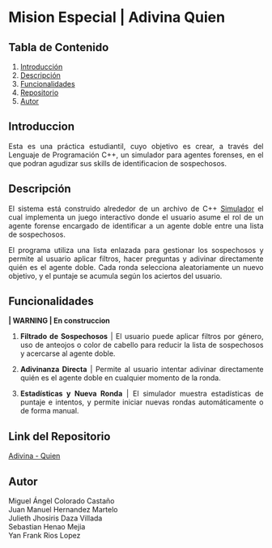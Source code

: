 # Mision Especial | Adivina Quien
## Tabla de Contenido
1. [Introducción](#introducción)
2. [Descripción](#descripción)
3. [Funcionalidades](#funcionalidades)
4. [Repositorio](#link-del-repositorio)
8. [Autor](#autor)

## Introduccion
<div style = "text-align: justify;">

Esta es una práctica estudiantil, cuyo objetivo es crear, a través del Lenguaje de Programación C++, un simulador para agentes forenses, en el que podran agudizar sus skills de identificacion de sospechosos. 

## Descripción

El sistema está construido alrededor de un archivo de C++ [Simulador](simulador.cpp) el cual implementa un juego interactivo donde el usuario asume el rol de un agente forense encargado de identificar a un agente doble entre una lista de sospechosos. 

El programa utiliza una lista enlazada para gestionar los sospechosos y permite al usuario aplicar filtros, hacer preguntas y adivinar directamente quién es el agente doble. Cada ronda selecciona aleatoriamente un nuevo objetivo, y el puntaje se acumula según los aciertos del usuario.

## Funcionalidades

**| WARNING | En construccion**

1. **Filtrado de Sospechosos** | El usuario puede aplicar filtros por género, uso de anteojos o color de cabello para reducir la lista de sospechosos y acercarse al agente doble.

2. **Adivinanza Directa** | Permite al usuario intentar adivinar directamente quién es el agente doble en cualquier momento de la ronda.

3. **Estadísticas y Nueva Ronda** | El simulador muestra estadísticas de puntaje e intentos, y permite iniciar nuevas rondas automáticamente o de forma manual.

## Link del Repositorio
[Adivina - Quien](https://github.com/migueCOLORADO/Adivina-Quien.git)

## Autor
Miguel Ángel Colorado Castaño <br>
Juan Manuel Hernandez Martelo <br>
Julieth Jhosiris Daza Villada <br>
Sebastian Henao Mejia <br>
Yan Frank Rios Lopez
</div>
